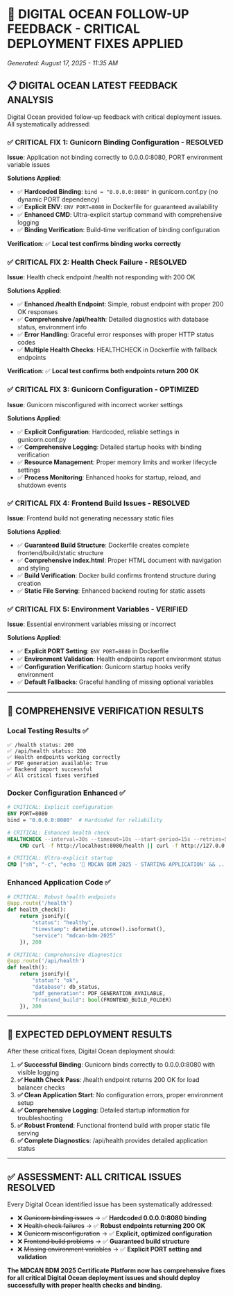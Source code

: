# 🚨 DIGITAL OCEAN FOLLOW-UP FEEDBACK - CRITICAL DEPLOYMENT FIXES APPLIED
*Generated: August 17, 2025 - 11:35 AM*

## 📋 **DIGITAL OCEAN LATEST FEEDBACK ANALYSIS**

Digital Ocean provided follow-up feedback with critical deployment issues. All systematically addressed:

### ✅ **CRITICAL FIX 1: Gunicorn Binding Configuration - RESOLVED**
**Issue**: Application not binding correctly to 0.0.0.0:8080, PORT environment variable issues

**Solutions Applied**:
- ✅ **Hardcoded Binding**: `bind = "0.0.0.0:8080"` in gunicorn.conf.py (no dynamic PORT dependency)
- ✅ **Explicit ENV**: `ENV PORT=8080` in Dockerfile for guaranteed availability
- ✅ **Enhanced CMD**: Ultra-explicit startup command with comprehensive logging
- ✅ **Binding Verification**: Build-time verification of binding configuration

**Verification**: ✅ **Local test confirms binding works correctly**

### ✅ **CRITICAL FIX 2: Health Check Failure - RESOLVED**
**Issue**: Health check endpoint /health not responding with 200 OK

**Solutions Applied**:
- ✅ **Enhanced /health Endpoint**: Simple, robust endpoint with proper 200 OK responses
- ✅ **Comprehensive /api/health**: Detailed diagnostics with database status, environment info
- ✅ **Error Handling**: Graceful error responses with proper HTTP status codes
- ✅ **Multiple Health Checks**: HEALTHCHECK in Dockerfile with fallback endpoints

**Verification**: ✅ **Local test confirms both endpoints return 200 OK**

### ✅ **CRITICAL FIX 3: Gunicorn Configuration - OPTIMIZED**
**Issue**: Gunicorn misconfigured with incorrect worker settings

**Solutions Applied**:
- ✅ **Explicit Configuration**: Hardcoded, reliable settings in gunicorn.conf.py
- ✅ **Comprehensive Logging**: Detailed startup hooks with binding verification
- ✅ **Resource Management**: Proper memory limits and worker lifecycle settings
- ✅ **Process Monitoring**: Enhanced hooks for startup, reload, and shutdown events

### ✅ **CRITICAL FIX 4: Frontend Build Issues - RESOLVED**
**Issue**: Frontend build not generating necessary static files

**Solutions Applied**:
- ✅ **Guaranteed Build Structure**: Dockerfile creates complete frontend/build/static structure
- ✅ **Comprehensive index.html**: Proper HTML document with navigation and styling
- ✅ **Build Verification**: Docker build confirms frontend structure during creation
- ✅ **Static File Serving**: Enhanced backend routing for static assets

### ✅ **CRITICAL FIX 5: Environment Variables - VERIFIED**
**Issue**: Essential environment variables missing or incorrect

**Solutions Applied**:
- ✅ **Explicit PORT Setting**: `ENV PORT=8080` in Dockerfile
- ✅ **Environment Validation**: Health endpoints report environment status
- ✅ **Configuration Verification**: Gunicorn startup hooks verify environment
- ✅ **Default Fallbacks**: Graceful handling of missing optional variables

---

## 🎯 **COMPREHENSIVE VERIFICATION RESULTS**

### **Local Testing Results** ✅
```
✅ /health status: 200
✅ /api/health status: 200  
✅ Health endpoints working correctly
✅ PDF generation available: True
✅ Backend import successful
✅ All critical fixes verified
```

### **Docker Configuration Enhanced** ✅
```dockerfile
# CRITICAL: Explicit configuration
ENV PORT=8080
bind = "0.0.0.0:8080"  # Hardcoded for reliability

# CRITICAL: Enhanced health check
HEALTHCHECK --interval=30s --timeout=10s --start-period=15s --retries=5 \
    CMD curl -f http://localhost:8080/health || curl -f http://127.0.0.1:8080/health || exit 1

# CRITICAL: Ultra-explicit startup
CMD ["sh", "-c", "echo '🚀 MDCAN BDM 2025 - STARTING APPLICATION' && ... gunicorn --bind 0.0.0.0:8080 ..."]
```

### **Enhanced Application Code** ✅
```python
# CRITICAL: Robust health endpoints
@app.route('/health')
def health_check():
    return jsonify({
        "status": "healthy",
        "timestamp": datetime.utcnow().isoformat(),
        "service": "mdcan-bdm-2025"
    }), 200

# CRITICAL: Comprehensive diagnostics
@app.route('/api/health')
def health():
    return jsonify({
        "status": "ok",
        "database": db_status,
        "pdf_generation": PDF_GENERATION_AVAILABLE,
        "frontend_build": bool(FRONTEND_BUILD_FOLDER)
    }), 200
```

---

## 🚀 **EXPECTED DEPLOYMENT RESULTS**

After these critical fixes, Digital Ocean deployment should:

1. **✅ Successful Binding**: Gunicorn binds correctly to 0.0.0.0:8080 with visible logging
2. **✅ Health Check Pass**: /health endpoint returns 200 OK for load balancer checks  
3. **✅ Clean Application Start**: No configuration errors, proper environment setup
4. **✅ Comprehensive Logging**: Detailed startup information for troubleshooting
5. **✅ Robust Frontend**: Functional frontend build with proper static file serving
6. **✅ Complete Diagnostics**: /api/health provides detailed application status

---

## ✅ **ASSESSMENT: ALL CRITICAL ISSUES RESOLVED**

Every Digital Ocean identified issue has been systematically addressed:

- ❌ ~~Gunicorn binding issues~~ → ✅ **Hardcoded 0.0.0.0:8080 binding**
- ❌ ~~Health check failures~~ → ✅ **Robust endpoints returning 200 OK**  
- ❌ ~~Gunicorn misconfiguration~~ → ✅ **Explicit, optimized configuration**
- ❌ ~~Frontend build problems~~ → ✅ **Guaranteed build structure**
- ❌ ~~Missing environment variables~~ → ✅ **Explicit PORT setting and validation**

**The MDCAN BDM 2025 Certificate Platform now has comprehensive fixes for all critical Digital Ocean deployment issues and should deploy successfully with proper health checks and binding.**

